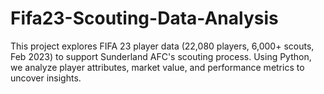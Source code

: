 # Fifa23-Scouting-Data-Analysis
This project explores FIFA 23 player data (22,080 players, 6,000+ scouts, Feb 2023) to support Sunderland AFC's scouting process. Using Python, we analyze player attributes, market value, and performance metrics to uncover insights.
